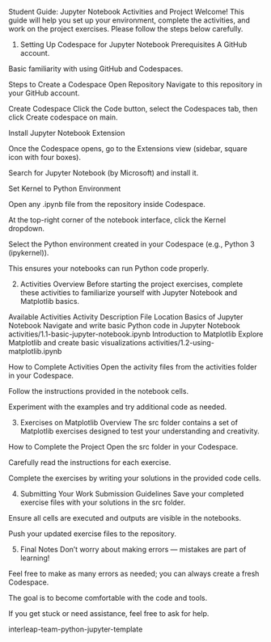 Student Guide: Jupyter Notebook Activities and Project
Welcome! This guide will help you set up your environment, complete the activities, and work on the project exercises. Please follow the steps below carefully.

1. Setting Up Codespace for Jupyter Notebook
Prerequisites
A GitHub account.

Basic familiarity with using GitHub and Codespaces.

Steps to Create a Codespace
Open Repository
Navigate to this repository in your GitHub account.

Create Codespace
Click the Code button, select the Codespaces tab, then click Create codespace on main.

Install Jupyter Notebook Extension

Once the Codespace opens, go to the Extensions view (sidebar, square icon with four boxes).

Search for Jupyter Notebook (by Microsoft) and install it.

Set Kernel to Python Environment

Open any .ipynb file from the repository inside Codespace.

At the top-right corner of the notebook interface, click the Kernel dropdown.

Select the Python environment created in your Codespace (e.g., Python 3 (ipykernel)).

This ensures your notebooks can run Python code properly.

2. Activities
Overview
Before starting the project exercises, complete these activities to familiarize yourself with Jupyter Notebook and Matplotlib basics.

Available Activities
Activity	Description	File Location
Basics of Jupyter Notebook	Navigate and write basic Python code in Jupyter Notebook	activities/1.1-basic-jupyter-notebook.ipynb
Introduction to Matplotlib	Explore Matplotlib and create basic visualizations	activities/1.2-using-matplotlib.ipynb

How to Complete Activities
Open the activity files from the activities folder in your Codespace.

Follow the instructions provided in the notebook cells.

Experiment with the examples and try additional code as needed.

3. Exercises on Matplotlib
Overview
The src folder contains a set of Matplotlib exercises designed to test your understanding and creativity.

How to Complete the Project
Open the src folder in your Codespace.

Carefully read the instructions for each exercise.

Complete the exercises by writing your solutions in the provided code cells.

4. Submitting Your Work
Submission Guidelines
Save your completed exercise files with your solutions in the src folder.

Ensure all cells are executed and outputs are visible in the notebooks.

Push your updated exercise files to the repository.

5. Final Notes
Don’t worry about making errors — mistakes are part of learning!

Feel free to make as many errors as needed; you can always create a fresh Codespace.

The goal is to become comfortable with the code and tools.

If you get stuck or need assistance, feel free to ask for help.

interleap-team-python-jupyter-template
